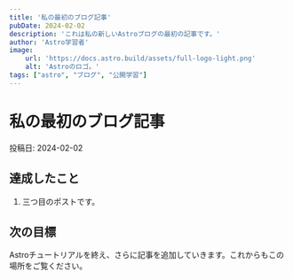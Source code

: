 ```yaml
---
title: '私の最初のブログ記事'
pubDate: 2024-02-02
description: 'これは私の新しいAstroブログの最初の記事です。'
author: 'Astro学習者'
image:
    url: 'https://docs.astro.build/assets/full-logo-light.png'
    alt: 'Astroのロゴ。'
tags: ["astro", "ブログ", "公開学習"]
---
```

# 私の最初のブログ記事

投稿日: 2024-02-02

## 達成したこと

1. 三つ目のポストです。

## 次の目標

Astroチュートリアルを終え、さらに記事を追加していきます。これからもこの場所をご覧ください。